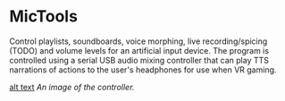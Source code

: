 # MicTools
Control playlists, soundboards, voice morphing, live recording/spicing (TODO) and volume levels for an artificial input device. The program is controlled using a serial USB audio mixing controller that can play TTS narrations of actions to the user's headphones for use when VR gaming.

[alt text](https://raw.githubusercontent.com/TrevorBivi/MicTools/master/images/audio_mixer.jpg)
*An image of the controller.*
